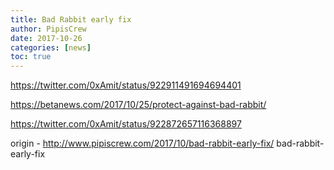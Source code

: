 ```yaml
---
title: Bad Rabbit early fix
author: PipisCrew
date: 2017-10-26
categories: [news]
toc: true
---
```


https://twitter.com/0xAmit/status/922911491694694401

https://betanews.com/2017/10/25/protect-against-bad-rabbit/

https://twitter.com/0xAmit/status/922872657116368897

origin - http://www.pipiscrew.com/2017/10/bad-rabbit-early-fix/ bad-rabbit-early-fix